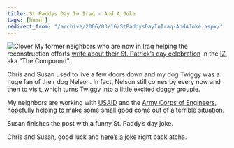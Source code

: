 ```yaml
---
title: St Paddys Day In Iraq - And A Joke
tags: [humor]
redirect_from: "/archive/2006/03/16/StPaddysDayInIraq-AndAJoke.aspx/"
---
```


![Clover](https://haacked.com/assets/images/clover_leaf.jpg) My former neighbors
who are now in Iraq helping the reconstruction efforts [write about
their St. Patrick’s day
celebration](http://khuluma.blogspot.com/2006/03/happy-st-patricks-day_17.html "St. Patrick's Day In Iraq")
in the
[IZ](http://en.wikipedia.org/wiki/International_zone "International Zone in Wikipedia"),
aka “The Compound”.

Chris and Susan used to live a few doors down and my dog Twiggy was a
huge fan of their dog Nelson. In fact, Nelson still comes by every now
and then to visit, which turns Twiggy into a little excited doggy
groupie.

My neighbors are working with
[USAID](http://en.wikipedia.org/wiki/USAID "USAID in Wikipedia") and the
[Army Corps of
Engineers](http://en.wikipedia.org/wiki/Army_Corps_of_Engineers "Army Corps of Engineers Wikipedia"),
hopefully helping to make some small good come out of a terrible
situation.

Susan finishes the post with a funny St. Paddy’s day joke.

Chris and Susan, good luck and [here’s a
joke](http://stevenharman.net/blog/archive/2006/03/14/StPattysDayGuide.aspx "Official Guide")
right back atcha.

